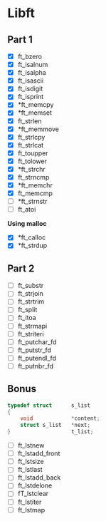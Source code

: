 # Libft

## Part 1
- [x] ft_bzero
- [x] ft_isalnum
- [x] ft_isalpha
- [x] ft_isascii
- [x] ft_isdigit
- [x] ft_isprint
- [x] *ft_memcpy
- [x] *ft_memset
- [x] ft_strlen
- [x] *ft_memmove
- [x] ft_strlcpy
- [x] ft_strlcat
- [x] ft_toupper
- [x] ft_tolower
- [x] *ft_strchr
- [x] ft_strncmp
- [x] *ft_memchr
- [x] ft_memcmp
- [ ] *ft_strnstr
- [ ] ft_atoi

**Using malloc**
- [x] *ft_calloc
- [x] *ft_strdup

## Part 2
- [ ] ft_substr
- [ ] ft_strjoin
- [ ] ft_strtrim
- [ ] ft_split
- [ ] ft_itoa
- [ ] ft_strmapi
- [ ] ft_striteri
- [ ] ft_putchar_fd
- [ ] ft_putstr_fd
- [ ] ft_putendl_fd
- [ ] ft_putnbr_fd

## Bonus
```c
typedef struct      s_list
{
    void            *content;
    struct s_list   *next;
}                   t_list;
```
- [ ] ft_lstnew
- [ ] ft_lstadd_front
- [ ] ft_lstsize
- [ ] ft_lstlast
- [ ] ft_lstadd_back
- [ ] ft_lstdelone
- [ ] fT_lstclear
- [ ] ft_lstiter
- [ ] ft_lstmap